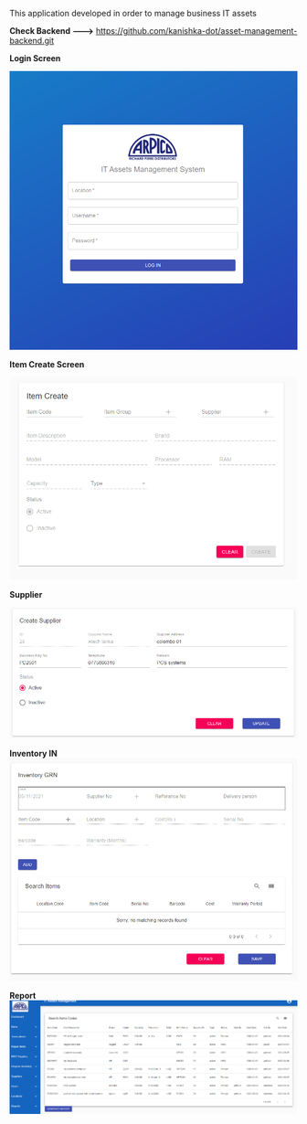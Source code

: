 
This application developed in order to manage business IT assets

**Check Backend --->**
https://github.com/kanishka-dot/asset-management-backend.git

**Login Screen**

![Login Screen](img/login.PNG)

**Item Create Screen**

![Item Create](img/itm.PNG)

**Supplier**

![Search Screen](img/sup.PNG)

**Inventory IN**
![GRN](img/grn.PNG)

**Report**
![GRN](img/rep.PNG)

